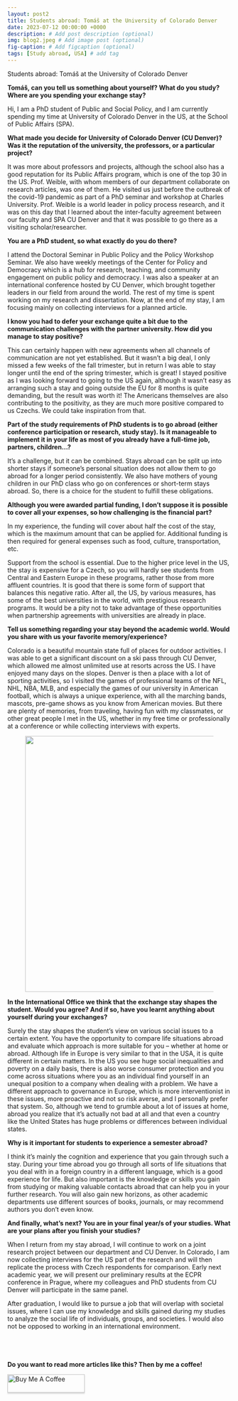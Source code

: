 ```yaml
---
layout: post2
title: Students abroad: Tomáš at the University of Colorado Denver  
date: 2023-07-12 00:00:00 +0000
description: # Add post description (optional)
img: blog2.jpeg # Add image post (optional)
fig-caption: # Add figcaption (optional)
tags: [Study abroad, USA] # add tag
---
```


<p style="text-align: justify">Students abroad: Tomáš at the University of Colorado Denver</p> 
  
<p><strong>Tom&aacute;&scaron;, can you tell us something about yourself? What do you study? Where are you spending your exchange stay?</strong></p>
<p>Hi, I am a PhD student of Public and Social Policy, and I am currently spending my time at University of Colorado Denver in the US, at the School of Public Affairs (SPA).</p>
<p><strong>What made you decide for University of Colorado Denver (CU Denver)? Was it the reputation of the university, the professors, or a particular project?</strong></p>
<p>It was more about professors and projects, although the school also has a good reputation for its Public Affairs program, which is one of the top 30 in the US. Prof. Weible, with whom members of our department collaborate on research articles, was one of them. He visited us just before the outbreak of the covid-19 pandemic as part of a PhD seminar and workshop at Charles University. Prof. Weible is a world leader in policy process research, and it was on this day that I learned about the inter-faculty agreement between our faculty and SPA CU Denver and that it was possible to go there as a visiting scholar/researcher.</p>
<p><strong>You are a PhD student, so what exactly do you do there?&nbsp;</strong></p>
<p>I attend the Doctoral Seminar in Public Policy and the Policy Workshop Seminar. We also have weekly meetings of the Center for Policy and Democracy which is a hub for research, teaching, and community engagement on public policy and democracy. I was also a speaker at an international conference hosted by CU Denver, which brought together leaders in our field from around the world. The rest of my time is spent working on my research and dissertation. Now, at the end of my stay, I am focusing mainly on collecting interviews for a planned article.</p>
<p><strong>I know you had to defer your exchange quite a bit due to the communication challenges with the partner university. How did you manage to stay positive? &nbsp;</strong></p>
<p>This can certainly happen with new agreements when all channels of communication are not yet established. But it wasn&rsquo;t a big deal, I only missed a few weeks of the fall trimester, but in return I was able to stay longer until the end of the spring trimester, which is great! I stayed positive as I was looking forward to going to the US again, although it wasn&rsquo;t easy as arranging such a stay and going outside the EU for 8 months is quite demanding, but the result was worth it! The Americans themselves are also contributing to the positivity, as they are much more positive compared to us Czechs. We could take inspiration from that.</p>
<p><strong>Part of the study requirements of PhD students is to go abroad (either conference participation or research, study stay)</strong><strong>.</strong><strong>&nbsp;Is it manageable to implement it in your life as most of you already have a full-time job, partners, children&hellip;?</strong></p>
<p>It&rsquo;s a challenge, but it can be combined. Stays abroad can be split up into shorter stays if someone&rsquo;s personal situation does not allow them to go abroad for a longer period consistently. We also have mothers of young children in our PhD class who go on conferences or short-term stays abroad. So, there is a choice for the student to fulfill these obligations.</p>
<p><strong>Although you were awarded partial funding, I don&rsquo;t suppose it is possible to cover all your expenses, so how challenging is the financial part?&nbsp;</strong></p>
<p>In my experience, the funding will cover about half the cost of the stay, which is the maximum amount that can be applied for. Additional funding is then required for general expenses such as food, culture, transportation, etc.</p>
<p>Support from the school is essential. Due to the higher price level in the US, the stay is expensive for a Czech, so you will hardly see students from Central and Eastern Europe in these programs, rather those from more affluent countries. It is good that there is some form of support that balances this negative ratio. After all, the US, by various measures, has some of the best universities in the world, with prestigious research programs. It would be a pity not to take advantage of these opportunities when partnership agreements with universities are already in place.</p>
<p><strong>Tell us something regarding your stay <strong>beyond the academic world.</strong> Would you share with us your favorite memory/experience?&nbsp;</strong></p>
<p>Colorado is a beautiful mountain state full of places for outdoor activities. I was able to get a significant discount on a ski pass through CU Denver, which allowed me almost unlimited use at resorts across the US. I have enjoyed many days on the slopes. Denver is then a place with a lot of sporting activities, so I visited the games of professional teams of the NFL, NHL, NBA, MLB, and especially the games of our university in American football, which is always a unique experience, with all the marching bands, mascots, pre-game shows as you know from American movies. But there are plenty of memories, from traveling, having fun with my classmates, or other great people I met in the US, whether in my free time or professionally at a conference or while collecting interviews with experts.</p>
<figure><img src="https://blog.fsv.cuni.cz/wp-content/uploads/2023/04/IMG_20221105_131737-1024x576.jpeg" alt="" srcset="https://blog.fsv.cuni.cz/wp-content/uploads/2023/04/IMG_20221105_131737-1024x576.jpeg 1024w, https://blog.fsv.cuni.cz/wp-content/uploads/2023/04/IMG_20221105_131737-300x169.jpeg 300w, https://blog.fsv.cuni.cz/wp-content/uploads/2023/04/IMG_20221105_131737-768x432.jpeg 768w, https://blog.fsv.cuni.cz/wp-content/uploads/2023/04/IMG_20221105_131737.jpeg 1280w" sizes="(max-width: 1024px) 100vw, 1024px" width="1024" height="576"></figure>
<p><strong>In the International Office we think that the exchange stay shapes the student. Would you agree? And if so, have you learnt anything about yourself during your exchanges?</strong></p>
<p>Surely the stay shapes the student&rsquo;s view on various social issues to a certain extent. You have the opportunity to compare life situations abroad and evaluate which approach is more suitable for you &ndash; whether at home or abroad. Although life in Europe is very similar to that in the USA, it is quite different in certain matters. In the US you see huge social inequalities and poverty on a daily basis, there is also worse consumer protection and you come across situations where you as an individual find yourself in an unequal position to a company when dealing with a problem. We have a different approach to governance in Europe, which is more interventionist in these issues, more proactive and not so risk averse, and I personally prefer that system. So, although we tend to grumble about a lot of issues at home, abroad you realize that it&rsquo;s actually not bad at all and that even a country like the United States has huge problems or differences between individual states.</p>
<p><strong>Why is it important for students to experience a semester abroad?</strong></p>
<p>I think it&rsquo;s mainly the cognition and experience that you gain through such a stay. During your time abroad you go through all sorts of life situations that you deal with in a foreign country in a different language, which is a good experience for life. But also important is the knowledge or skills you gain from studying or making valuable contacts abroad that can help you in your further research. You will also gain new horizons, as other academic departments use different sources of books, journals, or may recommend authors you don&rsquo;t even know.</p>
<p><strong>And finally, what&rsquo;s next? You are in your final year/s of your studies. What are your plans after you finish your studies? &nbsp;</strong></p>
<p>When I return from my stay abroad, I will continue to work on a joint research project between our department and CU Denver. In Colorado, I am now collecting interviews for the US part of the research and will then replicate the process with Czech respondents for comparison. Early next academic year, we will present our preliminary results at the ECPR conference in Prague, where my colleagues and PhD students from CU Denver will participate in the same panel.</p>
<p>After graduation, I would like to pursue a job that will overlap with societal issues, where I can use my knowledge and skills gained during my studies to analyze the social life of individuals, groups, and societies. I would also not be opposed to working in an international environment.</p>
<div style='margin:0cm;line-height:150%;font-size:16px;font-family:"Times New Roman",serif;'><br></div>

<br>

<b>Do you want to read more articles like this? Then by me a coffee!</b> 

<a href="https://www.buymeacoffee.com/tomlukavec" target="_blank"><img src="https://www.buymeacoffee.com/assets/img/custom_images/orange_img.png" alt="Buy Me A Coffee" style="height: 41px !important;width: 174px !important;box-shadow: 0px 3px 2px 0px rgba(190, 190, 190, 0.5) !important;-webkit-box-shadow: 0px 3px 2px 0px rgba(190, 190, 190, 0.5) !important;" ></a>

<br>
